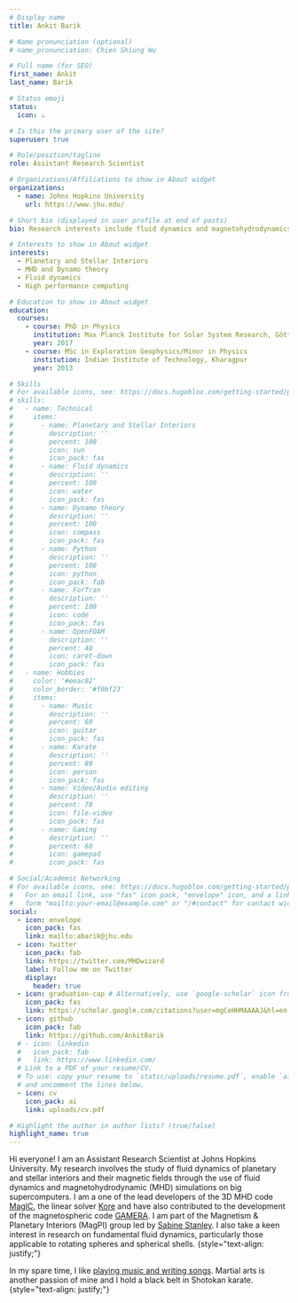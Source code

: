 ```yaml
---
# Display name
title: Ankit Barik

# Name pronunciation (optional)
# name_pronunciation: Chien Shiung Wu

# Full name (for SEO)
first_name: Ankit
last_name: Barik

# Status emoji
status:
  icon: ☕️

# Is this the primary user of the site?
superuser: true

# Role/position/tagline
role: Assistant Research Scientist

# Organizations/Affiliations to show in About widget
organizations:
  - name: Johns Hopkins University
    url: https://www.jhu.edu/

# Short bio (displayed in user profile at end of posts)
bio: Research interests include fluid dynamics and magnetohydrodynamics of planetary and stellar interiors, computational fluid dynamics and turbulence.

# Interests to show in About widget
interests:
  - Planetary and Stellar Interiors
  - MHD and Dynamo theory
  - Fluid dynamics
  - High performance computing

# Education to show in About widget
education:
  courses:
    - course: PhD in Physics
      institution: Max Planck Institute for Solar System Research, Göttingen, Germany
      year: 2017
    - course: MSc in Exploration Geophysics/Minor in Physics
      institution: Indian Institute of Technology, Kharagpur
      year: 2013

# Skills
# For available icons, see: https://docs.hugoblox.com/getting-started/page-builder/#icons
# skills:
#   - name: Technical
#     items:
#       - name: Planetary and Stellar Interiors
#         description: ''
#         percent: 100
#         icon: sun
#         icon_pack: fas
#       - name: Fluid dynamics
#         description: ''
#         percent: 100
#         icon: water
#         icon_pack: fas
#       - name: Dynamo theory
#         description: ''
#         percent: 100
#         icon: compass
#         icon_pack: fas
#       - name: Python
#         description: ''
#         percent: 100
#         icon: python
#         icon_pack: fab
#       - name: ForTran
#         description: ''
#         percent: 100
#         icon: code
#         icon_pack: fas
#       - name: OpenFOAM
#         description: ''
#         percent: 40
#         icon: caret-down
#         icon_pack: fas
#   - name: Hobbies
#     color: '#eeac02'
#     color_border: '#f0bf23'
#     items:
#       - name: Music
#         description: ''
#         percent: 60
#         icon: guitar
#         icon_pack: fas
#       - name: Karate
#         description: ''
#         percent: 80
#         icon: person
#         icon_pack: fas
#       - name: Video/Audio editing
#         description: ''
#         percent: 70
#         icon: file-video
#         icon_pack: fas
#       - name: Gaming
#         description: ''
#         percent: 60
#         icon: gamepad
#         icon_pack: fas

# Social/Academic Networking
# For available icons, see: https://docs.hugoblox.com/getting-started/page-builder/#icons
#   For an email link, use "fas" icon pack, "envelope" icon, and a link in the
#   form "mailto:your-email@example.com" or "/#contact" for contact widget.
social:
  - icon: envelope
    icon_pack: fas
    link: mailto:abarik@jhu.edu
  - icon: twitter
    icon_pack: fab
    link: https://twitter.com/MHDwizard
    label: Follow me on Twitter
    display:
      header: true
  - icon: graduation-cap # Alternatively, use `google-scholar` icon from `ai` icon pack
    icon_pack: fas
    link: https://scholar.google.com/citations?user=mgCeHHMAAAAJ&hl=en
  - icon: github
    icon_pack: fab
    link: https://github.com/AnkitBarik
  # - icon: linkedin
  #   icon_pack: fab
  #   link: https://www.linkedin.com/
  # Link to a PDF of your resume/CV.
  # To use: copy your resume to `static/uploads/resume.pdf`, enable `ai` icons in `params.yaml`,
  # and uncomment the lines below.
  - icon: cv
    icon_pack: ai
    link: uploads/cv.pdf

# Highlight the author in author lists? (true/false)
highlight_name: true
---
```


Hi everyone! I am an Assistant Research Scientist at Johns Hopkins University. My research involves the study of fluid dynamics of planetary and stellar interiors and their magnetic fields through the use of fluid dynamics and magnetohydrodynamic (MHD) simulations on big supercomputers. I am a one of the lead developers of the 3D MHD code [MagIC](https://magic-sph.github.io/), the linear solver [Kore](https://github.com/repepo/kore) and have also contributed to the development of the magnetospheric code [GAMERA](https://cgs.jhuapl.edu/Models/gamera.php). I am part of the Magnetism & Planetary Interiors (MagPI) group led by [Sabine Stanley](https://sabinestanley.com/). I also take a keen interest in research on fundamental fluid dynamics, particularly those applicable to rotating spheres and spherical shells.
{style="text-align: justify;"}

In my spare time, I like [playing music and writing songs](https://www.instagram.com/theicymoons). Martial arts is another passion of mine and I hold a black belt in Shotokan karate.
{style="text-align: justify;"}
